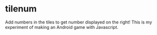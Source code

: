 tilenum
=======

Add numbers in the tiles to get number displayed on the right! This is my experiment of making an Android game with Javascript.
